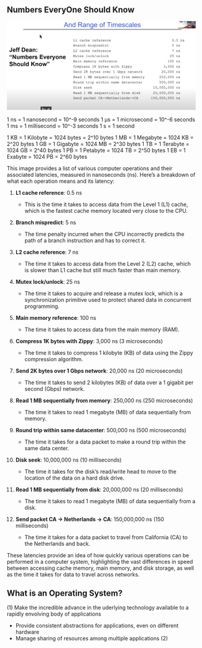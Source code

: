 ## Numbers EveryOne Should Know

<!-- display image: 1.png -->

<p align="center">
  <img src="./images/1.png" alt="Numbers EveryOne Should Know" width="600">
</p>

1 ns = 1 nanosecond = 10^-9 seconds
1 μs = 1 microsecond = 10^-6 seconds
1 ms = 1 millisecond = 10^-3 seconds
1 s = 1 second

1 KB = 1 Kilobyte = 1024 bytes = 2^10 bytes
1 MB = 1 Megabyte = 1024 KB = 2^20 bytes
1 GB = 1 Gigabyte = 1024 MB = 2^30 bytes
1 TB = 1 Terabyte = 1024 GB = 2^40 bytes
1 PB = 1 Petabyte = 1024 TB = 2^50 bytes
1 EB = 1 Exabyte = 1024 PB = 2^60 bytes

This image provides a list of various computer operations and their associated latencies, measured in nanoseconds (ns). Here’s a breakdown of what each operation means and its latency:

1. **L1 cache reference**: 0.5 ns

   - This is the time it takes to access data from the Level 1 (L1) cache, which is the fastest cache memory located very close to the CPU.

2. **Branch mispredict**: 5 ns

   - The time penalty incurred when the CPU incorrectly predicts the path of a branch instruction and has to correct it.

3. **L2 cache reference**: 7 ns

   - The time it takes to access data from the Level 2 (L2) cache, which is slower than L1 cache but still much faster than main memory.

4. **Mutex lock/unlock**: 25 ns

   - The time it takes to acquire and release a mutex lock, which is a synchronization primitive used to protect shared data in concurrent programming.

5. **Main memory reference**: 100 ns

   - The time it takes to access data from the main memory (RAM).

6. **Compress 1K bytes with Zippy**: 3,000 ns (3 microseconds)

   - The time it takes to compress 1 kilobyte (KB) of data using the Zippy compression algorithm.

7. **Send 2K bytes over 1 Gbps network**: 20,000 ns (20 microseconds)

   - The time it takes to send 2 kilobytes (KB) of data over a 1 gigabit per second (Gbps) network.

8. **Read 1 MB sequentially from memory**: 250,000 ns (250 microseconds)

   - The time it takes to read 1 megabyte (MB) of data sequentially from memory.

9. **Round trip within same datacenter**: 500,000 ns (500 microseconds)

   - The time it takes for a data packet to make a round trip within the same data center.

10. **Disk seek**: 10,000,000 ns (10 milliseconds)

    - The time it takes for the disk’s read/write head to move to the location of the data on a hard disk drive.

11. **Read 1 MB sequentially from disk**: 20,000,000 ns (20 milliseconds)

    - The time it takes to read 1 megabyte (MB) of data sequentially from a disk.

12. **Send packet CA -> Netherlands -> CA**: 150,000,000 ns (150 milliseconds)
    - The time it takes for a data packet to travel from California (CA) to the Netherlands and back.

These latencies provide an idea of how quickly various operations can be performed in a computer system, highlighting the vast differences in speed between accessing cache memory, main memory, and disk storage, as well as the time it takes for data to travel across networks.

## What is an Operating System?

(1) Make the incredible advance in the uderlying technology available to a rapidly envolving body of applications

- Provide consistent abstractions for applications, even on different hardware
- Manage sharing of resources among multiple applications
  (2)
